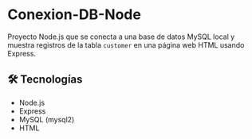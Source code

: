 # Conexion-DB-Node

Proyecto Node.js que se conecta a una base de datos MySQL local y muestra registros de la tabla `customer` en una página web HTML usando Express.

## 🛠 Tecnologías

- Node.js
- Express
- MySQL (mysql2)
- HTML

